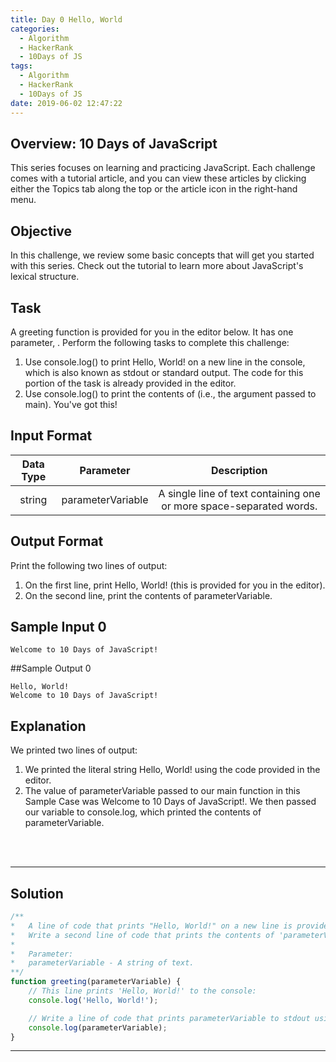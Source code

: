 ```yaml
---
title: Day 0 Hello, World
categories:
  - Algorithm
  - HackerRank
  - 10Days of JS
tags:
  - Algorithm
  - HackerRank
  - 10Days of JS
date: 2019-06-02 12:47:22
---
```


## Overview: 10 Days of JavaScript

This series focuses on learning and practicing JavaScript. Each challenge comes with a tutorial article, and you can view these articles by clicking either the Topics tab along the top or the article icon in the right-hand menu.


## Objective

In this challenge, we review some basic concepts that will get you started with this series. Check out the tutorial to learn more about JavaScript's lexical structure.


## Task

A greeting function is provided for you in the editor below. It has one parameter, . Perform the following tasks to complete this challenge:

1. Use console.log() to print Hello, World! on a new line in the console, which is also known as stdout or standard output. The code for this portion of the task is already provided in the editor.
2. Use console.log() to print the contents of  (i.e., the argument passed to main).
You've got this!


## Input Format

| Data Type | Parameter | Description |
|:---:|:---:|:---:|
| string | parameterVariable	| A single line of text containing one or more space-separated words. |


## Output Format

Print the following two lines of output:

1. On the first line, print Hello, World! (this is provided for you in the editor).
2. On the second line, print the contents of parameterVariable.


## Sample Input 0

```
Welcome to 10 Days of JavaScript!
```


##Sample Output 0

```
Hello, World!
Welcome to 10 Days of JavaScript!
```


## Explanation

We printed two lines of output:

1. We printed the literal string Hello, World! using the code provided in the editor.
2. The value of parameterVariable passed to our main function in this Sample Case was Welcome to 10 Days of JavaScript!. We then passed our variable to console.log, which printed the contents of parameterVariable.


<br/>
<br/>

---

## Solution

```javascript
/**
*   A line of code that prints "Hello, World!" on a new line is provided in the editor.
*   Write a second line of code that prints the contents of 'parameterVariable' on a new line.
*
*	Parameter:
*   parameterVariable - A string of text.
**/
function greeting(parameterVariable) {
    // This line prints 'Hello, World!' to the console:
    console.log('Hello, World!');

    // Write a line of code that prints parameterVariable to stdout using console.log:
    console.log(parameterVariable);
}
```

---